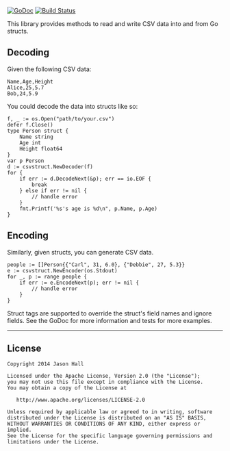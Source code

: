 [![GoDoc](https://godoc.org/github.com/ImJasonH/csvstruct?status.png)](https://godoc.org/github.com/ImJasonH/csvstruct)
[![Build Status](https://travis-ci.org/ImJasonH/csvstruct.svg?branch=master)](https://travis-ci.org/ImJasonH/csvstruct)

This library provides methods to read and write CSV data into and from Go structs.

Decoding
-----

Given the following CSV data:
```
Name,Age,Height
Alice,25,5.7
Bob,24,5.9
```

You could decode the data into structs like so:
```
f, _ := os.Open("path/to/your.csv")
defer f.Close()
type Person struct {
	Name string
	Age int
	Height float64
}
var p Person
d := csvstruct.NewDecoder(f)
for {
	if err := d.DecodeNext(&p); err == io.EOF {
		break
	} else if err != nil {
		// handle error
	}
	fmt.Printf('%s's age is %d\n", p.Name, p.Age)
}
```

Encoding
-----
Similarly, given structs, you can generate CSV data.

```
people := []Person{{"Carl", 31, 6.0}, {"Debbie", 27, 5.3}}
e := csvstruct.NewEncoder(os.Stdout)
for _, p := range people {
	if err := e.EncodeNext(p); err != nil {
		// handle error
	}
}
```

Struct tags are supported to override the struct's field names and ignore fields. See the GoDoc for more information and tests for more examples.


----------

License
-----

    Copyright 2014 Jason Hall

    Licensed under the Apache License, Version 2.0 (the "License");
    you may not use this file except in compliance with the License.
    You may obtain a copy of the License at

       http://www.apache.org/licenses/LICENSE-2.0

    Unless required by applicable law or agreed to in writing, software
    distributed under the License is distributed on an "AS IS" BASIS,
    WITHOUT WARRANTIES OR CONDITIONS OF ANY KIND, either express or implied.
    See the License for the specific language governing permissions and
    limitations under the License.

